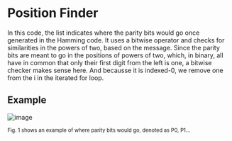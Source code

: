 # Position Finder
In this code, the list indicates where the parity bits would go once generated in the Hamming code. It uses a bitwise operator and checks for similarities in the powers of two, based on the message. 
Since the parity bits are meant to go in the positions of powers of two, which, in binary, all have in common that only their first digit from the left is one, a bitwise checker makes sense here. And becausse it is indexed-0, we remove one from the i in the iterated for loop.

## Example
![image](https://github.com/user-attachments/assets/9dc742fa-e0c9-42cf-9df1-f83612f2971f)

<sub>Fig. 1 shows an example of where parity bits would go, denoted as P0, P1...</sub>
